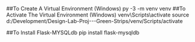 ##To Create A Virtual Environment (Windows)
py -3 -m venv venv
##To Activate The Virtual Environment (Windows)
venv\Scripts\activate
source d:/Development/Design-Lab-Proj---Green-Strips/venv/Scripts/activate

##To Install Flask-MYSQLdb
pip install flask-mysqldb




